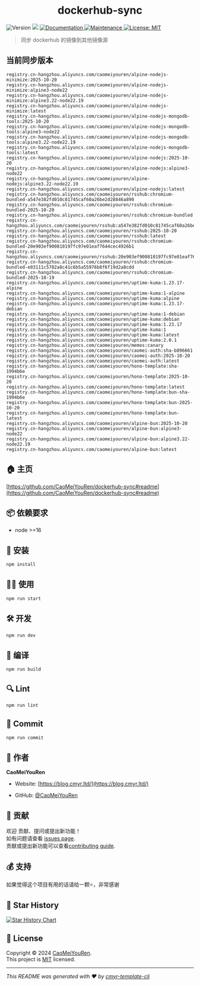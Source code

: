 <h1 align="center">dockerhub-sync </h1>
<p>
  <img alt="Version" src="https://img.shields.io/badge/version-0.1.0-blue.svg?cacheSeconds=2592000" />
  <img src="https://img.shields.io/badge/node-%3E%3D16-blue.svg" />
  <a href="https://github.com/CaoMeiYouRen/dockerhub-sync#readme" target="_blank">
    <img alt="Documentation" src="https://img.shields.io/badge/documentation-yes-brightgreen.svg" />
  </a>
  <a href="https://github.com/CaoMeiYouRen/dockerhub-sync/graphs/commit-activity" target="_blank">
    <img alt="Maintenance" src="https://img.shields.io/badge/Maintained%3F-yes-green.svg" />
  </a>
  <a href="https://github.com/CaoMeiYouRen/dockerhub-sync/blob/master/LICENSE" target="_blank">
    <img alt="License: MIT" src="https://img.shields.io/github/license/CaoMeiYouRen/dockerhub-sync?color=yellow" />
  </a>
</p>


> 同步 dockerhub 的镜像到其他镜像源

## 当前同步版本

<!-- DOCKER_START -->
```
registry.cn-hangzhou.aliyuncs.com/caomeiyouren/alpine-nodejs-minimize:2025-10-20
registry.cn-hangzhou.aliyuncs.com/caomeiyouren/alpine-nodejs-minimize:alpine3-node22
registry.cn-hangzhou.aliyuncs.com/caomeiyouren/alpine-nodejs-minimize:alpine3.22-node22.19
registry.cn-hangzhou.aliyuncs.com/caomeiyouren/alpine-nodejs-minimize:latest
registry.cn-hangzhou.aliyuncs.com/caomeiyouren/alpine-nodejs-mongodb-tools:2025-10-20
registry.cn-hangzhou.aliyuncs.com/caomeiyouren/alpine-nodejs-mongodb-tools:alpine3-node22
registry.cn-hangzhou.aliyuncs.com/caomeiyouren/alpine-nodejs-mongodb-tools:alpine3.22-node22.19
registry.cn-hangzhou.aliyuncs.com/caomeiyouren/alpine-nodejs-mongodb-tools:latest
registry.cn-hangzhou.aliyuncs.com/caomeiyouren/alpine-nodejs:2025-10-20
registry.cn-hangzhou.aliyuncs.com/caomeiyouren/alpine-nodejs:alpine3-node22
registry.cn-hangzhou.aliyuncs.com/caomeiyouren/alpine-nodejs:alpine3.22-node22.19
registry.cn-hangzhou.aliyuncs.com/caomeiyouren/alpine-nodejs:latest
registry.cn-hangzhou.aliyuncs.com/caomeiyouren/rsshub:chromium-bundled-a547e382fd010c81745caf60a26be2d28846a890
registry.cn-hangzhou.aliyuncs.com/caomeiyouren/rsshub:chromium-bundled-2025-10-20
registry.cn-hangzhou.aliyuncs.com/caomeiyouren/rsshub:chromium-bundled
registry.cn-hangzhou.aliyuncs.com/caomeiyouren/rsshub:a547e382fd010c81745caf60a26be2d28846a890
registry.cn-hangzhou.aliyuncs.com/caomeiyouren/rsshub:2025-10-20
registry.cn-hangzhou.aliyuncs.com/caomeiyouren/rsshub:latest
registry.cn-hangzhou.aliyuncs.com/caomeiyouren/rsshub:chromium-bundled-20e903ef900810197fc97e01eaf7644cec4926b1
registry.cn-hangzhou.aliyuncs.com/caomeiyouren/rsshub:20e903ef900810197fc97e01eaf7644cec4926b1
registry.cn-hangzhou.aliyuncs.com/caomeiyouren/rsshub:chromium-bundled-e03111c5702a8c41c6b5a55976b8f6f19d2a8cdd
registry.cn-hangzhou.aliyuncs.com/caomeiyouren/rsshub:chromium-bundled-2025-10-19
registry.cn-hangzhou.aliyuncs.com/caomeiyouren/uptime-kuma:1.23.17-alpine
registry.cn-hangzhou.aliyuncs.com/caomeiyouren/uptime-kuma:1-alpine
registry.cn-hangzhou.aliyuncs.com/caomeiyouren/uptime-kuma:alpine
registry.cn-hangzhou.aliyuncs.com/caomeiyouren/uptime-kuma:1.23.17-debian
registry.cn-hangzhou.aliyuncs.com/caomeiyouren/uptime-kuma:1-debian
registry.cn-hangzhou.aliyuncs.com/caomeiyouren/uptime-kuma:debian
registry.cn-hangzhou.aliyuncs.com/caomeiyouren/uptime-kuma:1.23.17
registry.cn-hangzhou.aliyuncs.com/caomeiyouren/uptime-kuma:1
registry.cn-hangzhou.aliyuncs.com/caomeiyouren/uptime-kuma:latest
registry.cn-hangzhou.aliyuncs.com/caomeiyouren/uptime-kuma:2.0.1
registry.cn-hangzhou.aliyuncs.com/caomeiyouren/memos:canary
registry.cn-hangzhou.aliyuncs.com/caomeiyouren/caomei-auth:sha-b896661
registry.cn-hangzhou.aliyuncs.com/caomeiyouren/caomei-auth:2025-10-20
registry.cn-hangzhou.aliyuncs.com/caomeiyouren/caomei-auth:latest
registry.cn-hangzhou.aliyuncs.com/caomeiyouren/hono-template:sha-1994b6e
registry.cn-hangzhou.aliyuncs.com/caomeiyouren/hono-template:2025-10-20
registry.cn-hangzhou.aliyuncs.com/caomeiyouren/hono-template:latest
registry.cn-hangzhou.aliyuncs.com/caomeiyouren/hono-template:bun-sha-1994b6e
registry.cn-hangzhou.aliyuncs.com/caomeiyouren/hono-template:bun-2025-10-20
registry.cn-hangzhou.aliyuncs.com/caomeiyouren/hono-template:bun-latest
registry.cn-hangzhou.aliyuncs.com/caomeiyouren/alpine-bun:2025-10-20
registry.cn-hangzhou.aliyuncs.com/caomeiyouren/alpine-bun:alpine3-node22
registry.cn-hangzhou.aliyuncs.com/caomeiyouren/alpine-bun:alpine3.22-node22.19
registry.cn-hangzhou.aliyuncs.com/caomeiyouren/alpine-bun:latest
```
<!-- DOCKER_END -->

## 🏠 主页

[https://github.com/CaoMeiYouRen/dockerhub-sync#readme](https://github.com/CaoMeiYouRen/dockerhub-sync#readme)


## 📦 依赖要求


- node >=16

## 🚀 安装

```sh
npm install
```

## 👨‍💻 使用

```sh
npm run start
```

## 🛠️ 开发

```sh
npm run dev
```

## 🔧 编译

```sh
npm run build
```

## 🔍 Lint

```sh
npm run lint
```

## 💾 Commit

```sh
npm run commit
```


## 👤 作者


**CaoMeiYouRen**

* Website: [https://blog.cmyr.ltd/](https://blog.cmyr.ltd/)

* GitHub: [@CaoMeiYouRen](https://github.com/CaoMeiYouRen)


## 🤝 贡献

欢迎 贡献、提问或提出新功能！<br />如有问题请查看 [issues page](https://github.com/CaoMeiYouRen/dockerhub-sync/issues). <br/>贡献或提出新功能可以查看[contributing guide](https://github.com/CaoMeiYouRen/dockerhub-sync/blob/master/CONTRIBUTING.md).

## 💰 支持

如果觉得这个项目有用的话请给一颗⭐️，非常感谢

## 🌟 Star History

[![Star History Chart](https://api.star-history.com/svg?repos=CaoMeiYouRen/dockerhub-sync&type=Date)](https://star-history.com/#CaoMeiYouRen/dockerhub-sync&Date)

## 📝 License

Copyright © 2024 [CaoMeiYouRen](https://github.com/CaoMeiYouRen).<br />
This project is [MIT](https://github.com/CaoMeiYouRen/dockerhub-sync/blob/master/LICENSE) licensed.

***
_This README was generated with ❤️ by [cmyr-template-cli](https://github.com/CaoMeiYouRen/cmyr-template-cli)_
